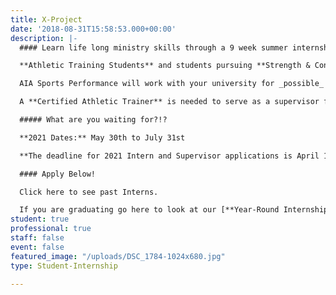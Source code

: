 ```yaml
---
title: X-Project
date: '2018-08-31T15:58:53.000+00:00'
description: |-
  #### Learn life long ministry skills through a 9 week summer internship!

  **Athletic Training Students** and students pursuing **Strength & Conditioning Specialties** are needed to participate in the X-Project internship while assisting with coverage of sporting events at the AIA Sports Complex in Xenia, Ohio. Additional observation hours are also completed at Kettering Sports Medicine and Ignition Athletes Performance Group.

  AIA Sports Performance will work with your university for _possible_ **academic credit**.

  A **Certified Athletic Trainer** is needed to serve as a supervisor for the Sports Performance X-Project interns.

  ##### What are you waiting for?!?

  **2021 Dates:** May 30th to July 31st

  **The deadline for 2021 Intern and Supervisor applications is April 1, 2020.**

  #### Apply Below!

  Click here to see past Interns.

  If you are graduating go here to look at our [**Year-Round Internship**](http://sportsperformance.goaia.org/sportsperformance/get-involved/staff).
student: true
professional: true
staff: false
event: false
featured_image: "/uploads/DSC_1784-1024x680.jpg"
type: Student-Internship

---
```

